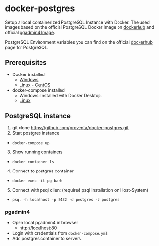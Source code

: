 # docker-postgres
Setup a local containerized PostgreSQL Instance with Docker. The used images based on the official PostgreSQL Docker Image on [dockerhub](https://hub.docker.com/_/postgres) and official [pgadmin4 Image](https://www.pgadmin.org/docs/pgadmin4/latest/container_deployment.html).

PostgreSQL Environment variables you can find on the official [dockerhub](https://hub.docker.com/_/postgres) page for PostgreSQL.

## Prerequisites

* Docker installed
  * [Windows](https://docs.docker.com/docker-for-windows/install/)
  * [Linux - CentOS](https://docs.docker.com/install/linux/docker-ce/centos/)
* docker-compose installed
  * Windows: Installed with Docker Desktop.
  * [Linux](https://docs.docker.com/compose/install/)

## PostgreSQL instance

1. git clone https://github.com/proventa/docker-postgres.git
1. Start postgres instance
* `docker-compose up`
3. Show running containers
* `docker container ls`
4. Connect to postgres container
* `docker exec -it pg bash`
5. Connect with psql client (required psql installation on Host-System)
* `psql -h localhost -p 5432 -d postgres -U postgres`

### pgadmin4

* Open local pgadmin4 in browser
  * http://localhost:80
* Login with credentials from `docker-compose.yml`
* Add postgres container to servers
